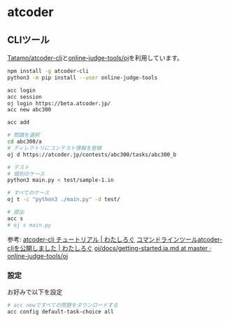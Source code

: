 # atcoder

## CLIツール
[Tatamo/atcoder-cli](https://github.com/Tatamo/atcoder-cli)と[online-judge-tools/oj](https://github.com/online-judge-tools/oj/tree/master)を利用しています。

```bash
npm install -g atcoder-cli
python3 -m pip install --user online-judge-tools

acc login
acc session
oj login https://beta.atcoder.jp/
acc new abc300

acc add

# 問題を選択
cd abc300/a
# ディレクトリにコンテスト情報を登録
oj d https://atcoder.jp/contests/abc300/tasks/abc300_b

# テスト
# 個別のケース
python3 main.py < test/sample-1.in 

# すべてのケース
oj t -c "python3 ./main.py" -d test/

# 提出
acc s
# oj s main.py
```
参考:
[atcoder-cli チュートリアル | わたしろぐ](http://tatamo.81.la/blog/2018/12/07/atcoder-cli-tutorial/)
[コマンドラインツールatcoder-cliを公開しました | わたしろぐ](http://tatamo.81.la/blog/2018/12/07/atcoder-cli/)
[oj/docs/getting-started.ja.md at master · online-judge-tools/oj](https://github.com/online-judge-tools/oj/blob/master/docs/getting-started.ja.md)

### 設定
お好みで以下を設定
```bash
# acc newですべての問題をダウンロードする
acc config default-task-choice all
```
